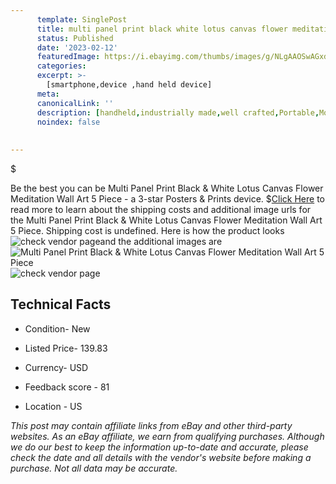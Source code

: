 ```yaml
---
      template: SinglePost
      title: multi panel print black white lotus canvas flower meditation wall art 5 piece
      status: Published
      date: '2023-02-12'
      featuredImage: https://i.ebayimg.com/thumbs/images/g/NLgAAOSwAGxdzJob/s-l225.jpg
      categories: 
      excerpt: >-
        [smartphone,device ,hand held device]
      meta:
      canonicalLink: ''
      description: [handheld,industrially made,well crafted,Portable,Mobile,Compact,Convenient,Lightweight,Maneuverable,Man-portable,Miniature,Carriable,Hand-held,Light,Holdable,Transportable,Mobile device,Pocket-sized,On-the-go,Wireless,Cordless,Compact size,Convenient size, smartphone,device ,hand held device]
      noindex: false
      
        
---
```

$

Be the best you can be  Multi Panel Print Black & White Lotus Canvas Flower Meditation Wall Art 5 Piece - a 3-star Posters & Prints device.
$[Click Here](https://www.ebay.com/itm/225071999698?hash=item3467562ad2%3Ag%3ANLgAAOSwAGxdzJob&amdata=enc%3AAQAHAAAA4PXdv4kRXmh0YOBJRqT6mnAIl%2F87bk7WzeQda2AYwHszTtEeT1M8wlEN8C42NblWCmdrD7Ti1MkVeBksvDz6PPmJFBdZeQoBie2zzDhxpQ3cdKuma8WVhKzm5KZgRCQUgwZ3iucGsq%2BO2RDxHexc5ar8WoV9e5ARzP2KcQn1tFaOLyd1vgRS5WWiYQctsQ%2B0DZ7zo4PrC7ep%2BQM2XS51rZWBum60WlDGnOiF%2Fp4ik8asYlOGb%2BDsJ7Gcg0imS0PO44Ki6wKl8zpHY04zSLeMBLTpMSyjET%2BqVjpIB0SQ7vex&mkevt=1&mkcid=1&mkrid=711-53200-19255-0&campid=%253CePNCampaignId%253E&customid=%253CreferenceId%253E&toolid=10049) to read more to learn about the shipping costs and additional image urls for the Multi Panel Print Black & White Lotus Canvas Flower Meditation Wall Art 5 Piece. Shipping cost is undefined. Here is how the product looks ![check vendor page](https://i.ebayimg.com/thumbs/images/g/NLgAAOSwAGxdzJob/s-l225.jpg)and the additional images are![Multi Panel Print Black & White Lotus Canvas Flower Meditation Wall Art 5 Piece](https://i.ebayimg.com/images/g/NLgAAOSwAGxdzJob/s-l960.jpg)![check vendor page](https://origin-galleryplus.ebayimg.com/ws/web/225071999698_2_0_1/225x225.jpg,https://origin-galleryplus.ebayimg.com/ws/web/225071999698_3_0_1/225x225.jpg,https://origin-galleryplus.ebayimg.com/ws/web/225071999698_4_0_1/225x225.jpg,https://origin-galleryplus.ebayimg.com/ws/web/225071999698_5_0_1/225x225.jpg)



 ## Technical Facts 



     
      

 - Condition- New 


      

 - Listed Price- 139.83 


      

 - Currency- USD 


      

 - Feedback score - 81 


      

 - Location - US 


      
      

 *_This post may contain affiliate links from eBay and other third-party websites. As an eBay affiliate, we earn from qualifying purchases. Although we do our best to keep the information up-to-date and accurate, please check the date and all details with the vendor's website before making a purchase. Not all data may be accurate._*






